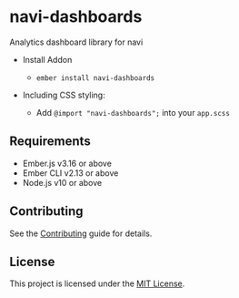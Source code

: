 # navi-dashboards

Analytics dashboard library for navi

- Install Addon

  - `ember install navi-dashboards`

- Including CSS styling:
  - Add `@import "navi-dashboards";` into your `app.scss`

## Requirements

- Ember.js v3.16 or above
- Ember CLI v2.13 or above
- Node.js v10 or above

## Contributing

See the [Contributing](../../CONTRIBUTING.md) guide for details.

## License

This project is licensed under the [MIT License](../../LICENSE.md).
